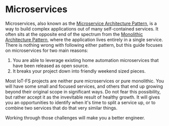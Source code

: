 # Microservices

Microservices, also known as the [Microservice Architecture Pattern](https://microservices.io/patterns/microservices.html), is a way to build complex applications out of many self-contained services. It often sits at the opposite end of the spectrum from the [Monolithic Architecture Pattern](https://microservices.io/patterns/monolithic.html), where the application lives entirely in a single service. There is nothing wrong with following either pattern, but this guide focuses on microservices for two main reasons:

1. You are able to leverage existing home automation microservices that have been released as open source.
2. It breaks your project down into friendly weekend sized pieces.

Most IoT-FS projects are neither pure microservices or pure monolithic. You will have some small and focused services, and others that end up growing beyond their original scope in significant ways. Do not fear this possibility, but rather accept it as the invevitable result of healthy growth. It will gives you an opportunities to identify when it's time to split a service up, or to combine two services that do that very similar things. 

Working through those challenges will make you a better engineer.
